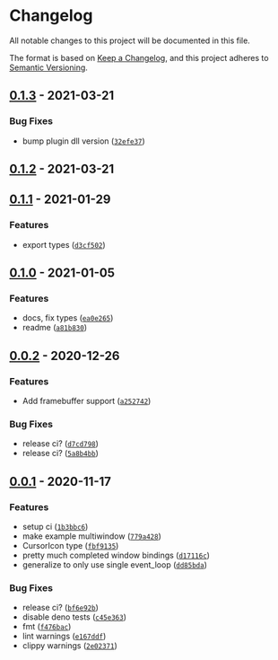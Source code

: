 # Changelog

All notable changes to this project will be documented in this file.

The format is based on [Keep a Changelog], and this project adheres to
[Semantic Versioning].

## [0.1.3] - 2021-03-21

### Bug Fixes

- bump plugin dll version ([`32efe37`])

## [0.1.2] - 2021-03-21

## [0.1.1] - 2021-01-29

### Features

- export types ([`d3cf502`])

## [0.1.0] - 2021-01-05

### Features

- docs, fix types ([`ea0e265`])
- readme ([`a81b830`])

## [0.0.2] - 2020-12-26

### Features

- Add framebuffer support ([`a252742`])

### Bug Fixes

- release ci? ([`d7cd798`])
- release ci? ([`5a8b4bb`])

## [0.0.1] - 2020-11-17

### Features

- setup ci ([`1b3bbc6`])
- make example multiwindow ([`779a428`])
- CursorIcon type ([`fbf9135`])
- pretty much completed window bindings ([`d17116c`])
- generalize to only use single event_loop ([`dd85bda`])

### Bug Fixes

- release ci? ([`bf6e92b`])
- disable deno tests ([`c45e363`])
- fmt ([`f476bac`])
- lint warnings ([`e167ddf`])
- clippy warnings ([`2e02371`])

[keep a changelog]: https://keepachangelog.com/en/1.0.0/
[semantic versioning]: https://semver.org/spec/v2.0.0.html
[0.1.3]: https://github.com/denosaurs/pane/compare/0.1.2...0.1.3
[`32efe37`]: https://github.com/denosaurs/pane/commit/32efe37dfeb751c2c2171b0d44a887534bc38e64
[0.1.2]: https://github.com/denosaurs/pane/compare/0.1.1...0.1.2
[0.1.1]: https://github.com/denosaurs/pane/compare/0.1.0...0.1.1
[`d3cf502`]: https://github.com/denosaurs/pane/commit/d3cf50210a157d5383a727c603dd05af0dad2adc
[0.1.0]: https://github.com/denosaurs/pane/compare/0.0.2...0.1.0
[`ea0e265`]: https://github.com/denosaurs/pane/commit/ea0e2651ef4a0d556a2ffe5ea00f27f6aeb92d20
[`a81b830`]: https://github.com/denosaurs/pane/commit/a81b830b6862f8385e2392803acf153e015a2c2e
[0.0.2]: https://github.com/denosaurs/pane/compare/0.0.1...0.0.2
[`a252742`]: https://github.com/denosaurs/pane/commit/a2527422ab7f942563ca77500e78e50533dc7b9e
[`d7cd798`]: https://github.com/denosaurs/pane/commit/d7cd798813ef2359007ce21becb27faa9cb6153d
[`5a8b4bb`]: https://github.com/denosaurs/pane/commit/5a8b4bb1c2955d231192904ca81016b85b07222c
[0.0.1]: https://github.com/denosaurs/pane/compare/0.0.1
[`1b3bbc6`]: https://github.com/denosaurs/pane/commit/1b3bbc66ceeaf757ef73a2516b7d1ccd1ed4a550
[`779a428`]: https://github.com/denosaurs/pane/commit/779a42817105986d9930a7bcc45161af8dc5963e
[`fbf9135`]: https://github.com/denosaurs/pane/commit/fbf91353db1b90dd171f0de83a8f59fa506aaf81
[`d17116c`]: https://github.com/denosaurs/pane/commit/d17116c8c666ef2609101cf89c4c6a81fec091c3
[`dd85bda`]: https://github.com/denosaurs/pane/commit/dd85bdac905b613de0eac7867aee556bb89e651a
[`bf6e92b`]: https://github.com/denosaurs/pane/commit/bf6e92b24991afab70f51f93acf4e2511d47dd2a
[`c45e363`]: https://github.com/denosaurs/pane/commit/c45e363828fc7872e2067a90532fb3294e77f7d1
[`f476bac`]: https://github.com/denosaurs/pane/commit/f476bacb257f60da6cc1a22c2525002fbe8f2d2c
[`e167ddf`]: https://github.com/denosaurs/pane/commit/e167ddf99d6a95b2540ebb400845849b93f991ac
[`2e02371`]: https://github.com/denosaurs/pane/commit/2e02371f0501b9068121ea623d242c39db751be7
